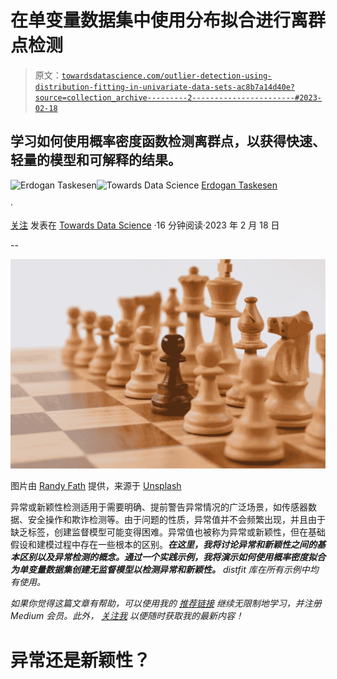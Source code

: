 # 在单变量数据集中使用分布拟合进行离群点检测

> 原文：[`towardsdatascience.com/outlier-detection-using-distribution-fitting-in-univariate-data-sets-ac8b7a14d40e?source=collection_archive---------2-----------------------#2023-02-18`](https://towardsdatascience.com/outlier-detection-using-distribution-fitting-in-univariate-data-sets-ac8b7a14d40e?source=collection_archive---------2-----------------------#2023-02-18)

## 学习如何使用概率密度函数检测离群点，以获得快速、轻量的模型和可解释的结果。

[](https://erdogant.medium.com/?source=post_page-----ac8b7a14d40e--------------------------------)![Erdogan Taskesen](https://erdogant.medium.com/?source=post_page-----ac8b7a14d40e--------------------------------)[](https://towardsdatascience.com/?source=post_page-----ac8b7a14d40e--------------------------------)![Towards Data Science](https://towardsdatascience.com/?source=post_page-----ac8b7a14d40e--------------------------------) [Erdogan Taskesen](https://erdogant.medium.com/?source=post_page-----ac8b7a14d40e--------------------------------)

·

[关注](https://medium.com/m/signin?actionUrl=https%3A%2F%2Fmedium.com%2F_%2Fsubscribe%2Fuser%2F4e636e2ef813&operation=register&redirect=https%3A%2F%2Ftowardsdatascience.com%2Foutlier-detection-using-distribution-fitting-in-univariate-data-sets-ac8b7a14d40e&user=Erdogan+Taskesen&userId=4e636e2ef813&source=post_page-4e636e2ef813----ac8b7a14d40e---------------------post_header-----------) 发表在 [Towards Data Science](https://towardsdatascience.com/?source=post_page-----ac8b7a14d40e--------------------------------) ·16 分钟阅读·2023 年 2 月 18 日[](https://medium.com/m/signin?actionUrl=https%3A%2F%2Fmedium.com%2F_%2Fvote%2Ftowards-data-science%2Fac8b7a14d40e&operation=register&redirect=https%3A%2F%2Ftowardsdatascience.com%2Foutlier-detection-using-distribution-fitting-in-univariate-data-sets-ac8b7a14d40e&user=Erdogan+Taskesen&userId=4e636e2ef813&source=-----ac8b7a14d40e---------------------clap_footer-----------)

--

[](https://medium.com/m/signin?actionUrl=https%3A%2F%2Fmedium.com%2F_%2Fbookmark%2Fp%2Fac8b7a14d40e&operation=register&redirect=https%3A%2F%2Ftowardsdatascience.com%2Foutlier-detection-using-distribution-fitting-in-univariate-data-sets-ac8b7a14d40e&source=-----ac8b7a14d40e---------------------bookmark_footer-----------)![](img/b8f7a7adb294d55c78fd3b0f70d41809.png)

图片由 [Randy Fath](https://unsplash.com/es/@randyfath?utm_source=unsplash&utm_medium=referral&utm_content=creditCopyText) 提供，来源于 [Unsplash](https://unsplash.com/photos/G1yhU1Ej-9A?utm_source=unsplash&utm_medium=referral&utm_content=creditCopyText)

异常或新颖性检测适用于需要明确、提前警告异常情况的广泛场景，如传感器数据、安全操作和欺诈检测等。由于问题的性质，异常值并不会频繁出现，并且由于缺乏标签，创建监督模型可能变得困难。异常值也被称为异常或新颖性，但在基础假设和建模过程中存在一些根本的区别。***在这里，我将讨论异常和新颖性之间的基本区别以及异常检测的概念。通过一个实践示例，我将演示如何使用概率密度拟合为单变量数据集创建无监督模型以检测异常和新颖性。*** *distfit 库在所有示例中均有使用。*

*如果你觉得这篇文章有帮助，可以使用我的* [*推荐链接*](https://medium.com/@erdogant/membership) *继续无限制地学习，并注册 Medium 会员。此外，* [*关注我*](http://erdogant.medium.com) *以便随时获取我的最新内容！*

# 异常还是新颖性？
